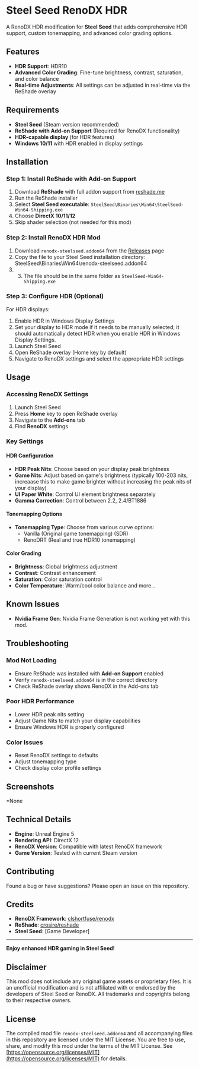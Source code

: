 # Steel Seed RenoDX HDR

A RenoDX HDR modification for **Steel Seed** that adds comprehensive HDR support, custom tonemapping, and advanced color grading options.

## Features

- **HDR Support**: HDR10
- **Advanced Color Grading**: Fine-tune brightness, contrast, saturation, and color balance
- **Real-time Adjustments**: All settings can be adjusted in real-time via the ReShade overlay

## Requirements

- **Steel Seed** (Steam version recommended)
- **ReShade with Add-on Support** (Required for RenoDX functionality)
- **HDR-capable display** (for HDR features)
- **Windows 10/11** with HDR enabled in display settings

## Installation

### Step 1: Install ReShade with Add-on Support

1. Download **ReShade** with full addon support from [reshade.me](https://reshade.me/)
2. Run the ReShade installer
3. Select **Steel Seed executable**: `SteelSeed\Binaries\Win64\SteelSeed-Win64-Shipping.exe`
4. Choose **DirectX 10/11/12**
6. Skip shader selection (not needed for this mod)

### Step 2: Install RenoDX HDR Mod

1. Download `renodx-steelseed.addon64` from the [Releases](../../releases) page
2. Copy the file to your Steel Seed installation directory: SteelSeed\Binaries\Win64\renodx-steelseed.addon64
3. 3. The file should be in the same folder as `SteelSeed-Win64-Shipping.exe`

### Step 3: Configure HDR (Optional)

For HDR displays:
1. Enable HDR in Windows Display Settings
2. Set your display to HDR mode if it needs to be manually selected; it should automatically detect HDR when you enable HDR in Windows Display Settings.
3. Launch Steel Seed
4. Open ReShade overlay (Home key by default)
5. Navigate to RenoDX settings and select the appropriate HDR settings

## Usage

### Accessing RenoDX Settings

1. Launch Steel Seed
2. Press **Home** key to open ReShade overlay
3. Navigate to the **Add-ons** tab
4. Find **RenoDX** settings

### Key Settings

#### HDR Configuration
- **HDR Peak Nits**: Choose based on your display peak brightness
- **Game Nits**: Adjust based on game's brightness (typically 100-203 nits, increaase this to make game brighter without increasing the peak nits of your display)
- **UI Paper White**: Control UI element brightness separately
-  **Gamma Correction**: Control between 2.2, 2.4/BT1886

#### Tonemapping Options
- **Tonemapping Type**: Choose from various curve options:
  - Vanilla (Original game tonemapping) (SDR)
  - RenoDRT (Real and true HDR10 tonemapping)

#### Color Grading
- **Brightness**: Global brightness adjustment
- **Contrast**: Contrast enhancement
- **Saturation**: Color saturation control
- **Color Temperature**: Warm/cool color balance
and more...

## Known Issues
- **Nvidia Frame Gen**: Nvidia Frame Generation is not working yet with this mod.

## Troubleshooting

### Mod Not Loading
- Ensure ReShade was installed with **Add-on Support** enabled
- Verify `renodx-steelseed.addon64` is in the correct directory
- Check ReShade overlay shows RenoDX in the Add-ons tab

### Poor HDR Performance
- Lower HDR peak nits setting
- Adjust Game Nits to match your display capabilities
- Ensure Windows HDR is properly configured

### Color Issues
- Reset RenoDX settings to defaults
- Adjust tonemapping type
- Check display color profile settings

## Screenshots

*None

## Technical Details

- **Engine**: Unreal Engine 5
- **Rendering API**: DirectX 12
- **RenoDX Version**: Compatible with latest RenoDX framework
- **Game Version**: Tested with current Steam version

## Contributing

Found a bug or have suggestions? Please open an issue on this repository.

## Credits

- **RenoDX Framework**: [clshortfuse/renodx](https://github.com/clshortfuse/renodx)
- **ReShade**: [crosire/reshade](https://github.com/crosire/reshade)
- **Steel Seed**: [Game Developer]

---

**Enjoy enhanced HDR gaming in Steel Seed!**

## Disclaimer

This mod does not include any original game assets or proprietary files. It is an unofficial modification and is not affiliated with or endorsed by the developers of Steel Seed or RenoDX. All trademarks and copyrights belong to their respective owners.

## License

The compiled mod file `renodx-steelseed.addon64` and all accompanying files in this repository are licensed under the MIT License. You are free to use, share, and modify this mod under the terms of the MIT License. See [https://opensource.org/licenses/MIT](https://opensource.org/licenses/MIT) for details.

